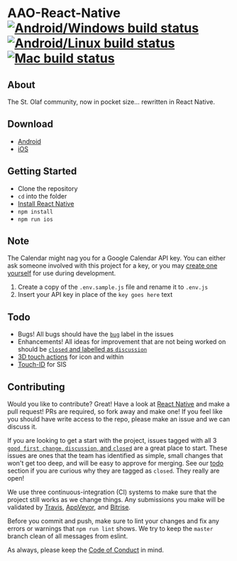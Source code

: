 # AAO-React-Native [![Android/Windows build status](https://ci.appveyor.com/api/projects/status/qi83hnivu0rkgbvo?svg=true)](https://ci.appveyor.com/project/hawkrives/aao-react-native) [![Android/Linux build status](https://travis-ci.org/StoDevX/AAO-React-Native.svg?branch=master)](https://travis-ci.org/StoDevX/AAO-React-Native) [![Mac build status](https://www.bitrise.io/app/bc51be6a59ccbc35.svg?token=sl5WbD9bOM9lkRaiv_gKBg&branch=master)](https://www.bitrise.io/app/bc51be6a59ccbc35)

## About
The St. Olaf community, now in pocket size… rewritten in React Native.

## Download
- [Android](https://play.google.com/store/apps/details?id=com.allaboutolaf)
- [iOS](https://itunes.apple.com/us/app/all-about-olaf/id938588319)

## Getting Started
- Clone the repository
- `cd` into the folder
- [Install React Native](http://facebook.github.io/react-native/docs/getting-started.html#content)
- `npm install`
- `npm run ios`

## Note
The Calendar might nag you for a Google Calendar API key. You can either ask someone involved with this project for a key, or you may [create one yourself](https://console.developers.google.com/projectselector/apis/credentials) for use during development.

1. Create a copy of the `.env.sample.js` file and rename it to `.env.js`
2. Insert your API key in place of the `key goes here` text

## Todo
* Bugs! All bugs should have the [`bug`](https://github.com/StoDevX/AAO-React-Native/issues?q=is%3Aopen+is%3Aissue+label%3Abug) label in the issues
* Enhancements! All ideas for improvement that are not being worked on should be [`closed` and labelled as `discussion`](https://github.com/StoDevX/AAO-React-Native/issues?utf8=%E2%9C%93&q=is%3Aclosed%20is%3Aissue%20label%3Adiscussion)
* [3D touch actions](https://github.com/jordanbyron/react-native-quick-actions) for icon and within
* [Touch-ID](https://github.com/naoufal/react-native-touch-id) for SIS

## Contributing
Would you like to contribute? Great! Have a look at [React Native](http://facebook.github.io/react-native/docs/getting-started.html) and make a pull request! PRs are required, so fork away and make one! If you feel like you should have write access to the repo, please make an issue and we can discuss it.

If you are looking to get a start with the project, issues tagged with all 3 [`good first change`, `discussion`, and `closed`](https://github.com/StoDevX/AAO-React-Native/issues?q=is%3Aissue+is%3Aclosed+label%3Adiscussion+label%3A%22good+first+change%22) are a great place to start. These issues are ones that the team has identified as simple, small changes that won't get too deep, and will be easy to approve for merging. See our [todo](https://github.com/StoDevX/AAO-React-Native#todo) section if you are curious why they are tagged as `closed`. They really are open!

We use three continuous-integration (CI) systems to make sure that the project still works as we change things. Any submissions you make will be validated by [Travis](https://travis-ci.org/StoDevX/AAO-React-Native/builds), [AppVeyor](https://ci.appveyor.com/project/hawkrives/aao-react-native/history), and [Bitrise](https://www.bitrise.io/app/bc51be6a59ccbc35).

Before you commit and push, make sure to lint your changes and fix any errors or warnings that `npm run lint` shows. We try to keep the `master` branch clean of all messages from eslint.

As always, please keep the [Code of Conduct](https://github.com/StoDevX/AAO-React-Native/blob/master/CodeOfConduct.md) in mind.
